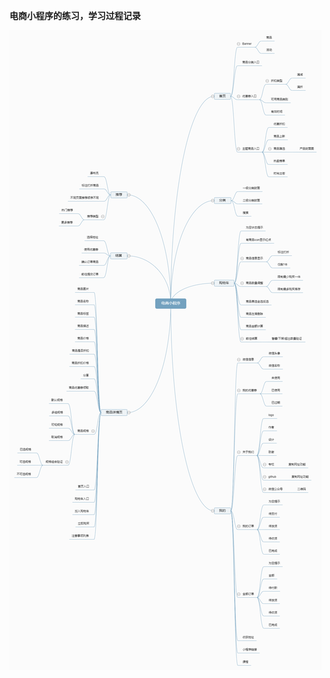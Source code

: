 **电商小程序的练习，学习过程记录**

![产品功能思维导图](https://raw.githubusercontent.com/hecheng1996lzg/KaseiMiniProgram/main/sources/%E7%94%B5%E5%95%86%E5%B0%8F%E7%A8%8B%E5%BA%8F.png "产品功能思维导图")